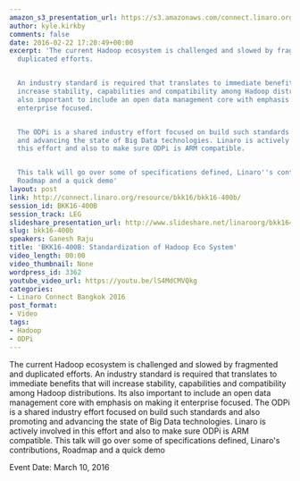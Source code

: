 ```yaml
---
amazon_s3_presentation_url: https://s3.amazonaws.com/connect.linaro.org/bkk16/Presentations/Thursday/BKK16-400B.pdf
author: kyle.kirkby
comments: false
date: 2016-02-22 17:20:49+00:00
excerpt: 'The current Hadoop ecosystem is challenged and slowed by fragmented and
  duplicated efforts.


  An industry standard is required that translates to immediate benefits that will
  increase stability, capabilities and compatibility among Hadoop distributions. Its
  also important to include an open data management core with emphasis on making it
  enterprise focused.


  The ODPi is a shared industry effort focused on build such standards and also promoting
  and advancing the state of Big Data technologies. Linaro is actively involved in
  this effort and also to make sure ODPi is ARM compatible.


  This talk will go over some of specifications defined, Linaro''s contributions,
  Roadmap and a quick demo'
layout: post
link: http://connect.linaro.org/resource/bkk16/bkk16-400b/
session_id: BKK16-400B
session_track: LEG
slideshare_presentation_url: http://www.slideshare.net/linaroorg/bkk16400b-odpi-standardizing-hadoop
slug: bkk16-400b
speakers: Ganesh Raju
title: 'BKK16-400B: Standardization of Hadoop Eco System'
video_length: 00:00
video_thumbnail: None
wordpress_id: 3362
youtube_video_url: https://youtu.be/lS4MdCMVQkg
categories:
- Linaro Connect Bangkok 2016
post_format:
- Video
tags:
- Hadoop
- ODPi
---
```


The current Hadoop ecosystem is challenged and slowed by fragmented and duplicated efforts.  An industry standard is required that translates to immediate benefits that will increase stability, capabilities and compatibility among Hadoop distributions. Its also important to include an open data management core with emphasis on making it enterprise focused.  The ODPi is a shared industry effort focused on build such standards and also promoting and advancing the state of Big Data technologies. Linaro is actively involved in this effort and also to make sure ODPi is ARM compatible.  This talk will go over some of specifications defined, Linaro's contributions, Roadmap and a quick demo

Event Date: March 10, 2016
